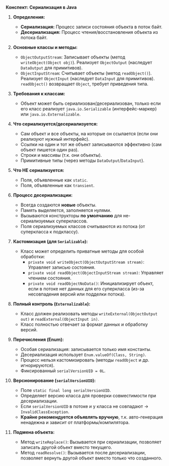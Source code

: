 **Конспект: Сериализация в Java**

1.  **Определения:**
    *   **Сериализация:** Процесс записи состояния объекта в поток байт.
    *   **Десериализация:** Процесс чтения/восстановления объекта из потока байт.

2.  **Основные классы и методы:**
    *   `ObjectOutputStream`: Записывает объекты (метод `writeObject(Object obj)`). Реализует `ObjectOutput` (наследует `DataOutput` для примитивов).
    *   `ObjectInputStream`: Считывает объекты (метод `readObject()`). Реализует `ObjectInput` (наследует `DataInput` для примитивов). `readObject()` возвращает `Object`, требует приведения типа.

3.  **Требования к классам:**
    *   Объект может быть сериализован/десериализован, только если его класс реализует `java.io.Serializable` (интерфейс-маркер) или `java.io.Externalizable`.

4.  **Что сериализуется/десериализуется:**
    *   Сам объект и все объекты, на которые он ссылается (если они реализуют нужный интерфейс).
    *   Ссылки на один и тот же объект записываются эффективно (сам объект пишется один раз).
    *   Строки и массивы (т.к. они объекты).
    *   Примитивные типы (через методы `DataOutput`/`DataInput`).

5.  **Что НЕ сериализуется:**
    *   Поля, объявленные как `static`.
    *   Поля, объявленные как `transient`.

6.  **Процесс десериализации:**
    *   Всегда создаются **новые** объекты.
    *   Память выделяется, заполняется нулями.
    *   Вызываются конструкторы **по умолчанию** для не-сериализуемых суперклассов.
    *   Поля сериализуемых классов считываются из потока (от суперкласса к подклассу).

7.  **Кастомизация (для `Serializable`):**
    *   Класс может определить приватные методы для особой обработки:
        *   `private void writeObject(ObjectOutputStream stream)`: Управляет записью состояния.
        *   `private void readObject(ObjectInputStream stream)`: Управляет чтением состояния.
        *   `private void readObjectNoData()`: Инициализирует объект, если в потоке нет данных для его суперкласса (из-за несовпадения версий или подделки потока).

8.  **Полный контроль (`Externalizable`):**
    *   Класс должен реализовать методы `writeExternal(ObjectOutput out)` и `readExternal(ObjectInput in)`.
    *   Класс полностью отвечает за формат данных и обработку версий.

9.  **Перечисления (Enum):**
    *   Особая сериализация: записывается только имя константы.
    *   Десериализация использует `Enum.valueOf(Class, String)`.
    *   Процесс нельзя кастомизировать (методы `readObject` и др. игнорируются).
    *   Фиксированный `serialVersionUID = 0L`.

10. **Версионирование (`serialVersionUID`):**
    *   Поле `static final long serialVersionUID`.
    *   Определяет версию класса для проверки совместимости при десериализации.
    *   Если `serialVersionUID` в потоке и у класса не совпадают -> `InvalidClassException`.
    *   **Крайне рекомендуется объявлять вручную**, т.к. авто-генерация ненадежна и зависит от платформы/компилятора.

11. **Подмена объекта:**
    *   Метод `writeReplace()`: Вызывается при сериализации, позволяет записать другой объект вместо текущего.
    *   Метод `readResolve()`: Вызывается после десериализации, позволяет вернуть другой объект вместо только что созданного.
